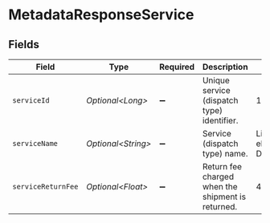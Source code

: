 # MetadataResponseService


## Fields

| Field                                             | Type                                              | Required                                          | Description                                       | Example                                           |
| ------------------------------------------------- | ------------------------------------------------- | ------------------------------------------------- | ------------------------------------------------- | ------------------------------------------------- |
| `serviceId`                                       | *Optional\<Long>*                                 | :heavy_minus_sign:                                | Unique service (dispatch type) identifier.        | 1                                                 |
| `serviceName`                                     | *Optional\<String>*                               | :heavy_minus_sign:                                | Service (dispatch type) name.                     | List zwykły ekonomiczny D+4                       |
| `serviceReturnFee`                                | *Optional\<Float>*                                | :heavy_minus_sign:                                | Return fee charged when the shipment is returned. | 4.99                                              |